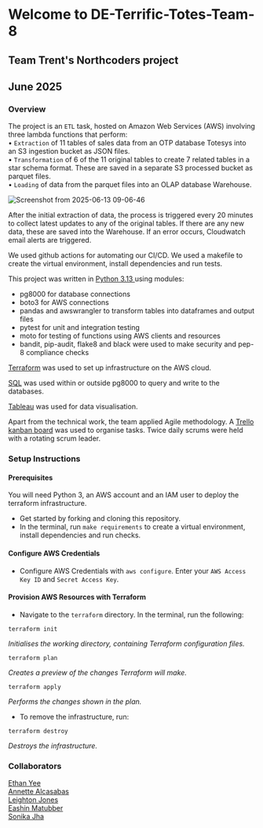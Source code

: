 # Welcome to DE-Terrific-Totes-Team-8
## Team Trent's Northcoders project 
## June 2025

### Overview 
The project is an `ETL` task, hosted on Amazon Web Services (AWS) involving three lambda functions that perform:\
• `Extraction` of 11 tables of sales data from an OTP database Totesys into an S3 ingestion bucket as JSON files.\
• `Transformation` of 6 of the 11 original tables to create 7 related tables in a star schema format. These are saved in a separate S3 processed bucket as parquet files.\
• `Loading` of data from the parquet files into an OLAP database Warehouse.

![Screenshot from 2025-06-13 09-06-46](https://github.com/user-attachments/assets/46eb4e3f-5105-4248-9355-210f6c8fb441)


After the initial extraction of data, the process is triggered every 20 minutes to collect latest updates to any of the original tables. If there are any new data, these are saved into the Warehouse. If an error occurs, Cloudwatch email alerts are triggered.

We used github actions for automating our CI/CD. We used a makefile to create the virtual environment, install dependencies and run tests. 

This project was written in <ins>Python 3.13 </ins> using modules: 
- pg8000 for database connections
- boto3 for AWS connections
- pandas and awswrangler to transform tables into dataframes and output files
- pytest for unit and integration testing
- moto for testing of functions using AWS clients and resources
- bandit, pip-audit, flake8 and black were used to make security and pep-8 compliance checks  

<ins>Terraform</ins> was used to set up infrastructure on the AWS cloud.

<ins>SQL</ins> was used within or outside pg8000 to query and write to the databases.

<ins>Tableau</ins> was used for data visualisation.

Apart from the technical work, the team applied Agile methodology. A [Trello kanban board](https://trello.com/invite/b/68307bac1d02b090255089b9/ATTI1ea8b92d44b544cbfe6b8ab2b1593dd9B09F5955/terrific-totes-team-08-trent) was used to organise tasks. Twice daily scrums were held with a rotating scrum leader.

### Setup Instructions 
#### Prerequisites 

You will need Python 3, an AWS account and an IAM user to deploy the terraform infrastructure. 

- Get started by forking and cloning this repository. 
- In the terminal, run `make requirements` to create a virtual environment, install dependencies and run checks.

#### Configure AWS Credentials
- Configure AWS Credentials with `aws configure`. Enter your `AWS Access Key ID` and `Secret Access Key`.

#### Provision AWS Resources with Terraform
- Navigate to the `terraform` directory. In the terminal, run the following:
```
terraform init 
```
*Initialises the working directory, containing Terraform configuration files.*   
```
terraform plan 
```
*Creates a preview of the changes Terraform will make.*
```
terraform apply 
```
*Performs the changes shown in the plan.* 

- To remove the infrastructure, run:
```
terraform destroy 
```
*Destroys the infrastructure.*

### Collaborators 

[Ethan Yee](https://github.com/EthanYee9)  
[Annette Alcasabas](https://github.com/annette-alca)\
[Leighton Jones](https://github.com/LeightonJones)\
[Eashin Matubber](https://github.com/eeashin)\
[Sonika Jha](https://github.com/s-onika) 

